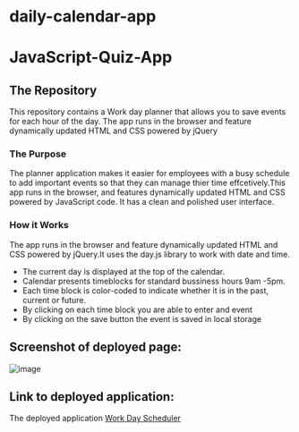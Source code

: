 # daily-calendar-app

# JavaScript-Quiz-App

## The Repository
This repository contains a Work day planner that allows you to save events for each hour of the day. The app runs in the browser and feature dynamically updated HTML and CSS powered by jQuery
### The Purpose
The planner application makes it easier for employees with a busy schedule to add important events so that they can manage thier time effcetively.This app runs in the browser, and features dynamically updated HTML and CSS powered by JavaScript code. It has a clean and polished user interface.

### How it Works
The app runs in the browser and feature dynamically updated HTML and CSS powered by jQuery.It uses the day.js library to work with date and time.
* The current day is displayed at the top of the calendar.
* Calendar presents timeblocks for standard bussiness hours 9am -5pm.
* Each time block is color-coded to indicate whether it is in the past, current or future.
* By clicking on each time block you are able to enter and event
* By clicking on the save button the event is saved in local storage



## Screenshot of deployed page:

![image](assets/images/)

## Link to deployed application:

The deployed application [Work Day Scheduler](https://robel-codes.github.io/daily-calendar-app/)

